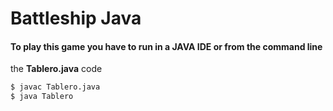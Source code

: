 # Battleship Java

#### To play this game you have to run in a JAVA IDE or from the command line 
the **Tablero.java** code


``` bash
$ javac Tablero.java
$ java Tablero
```
